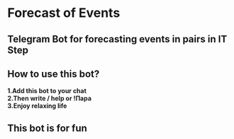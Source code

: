 # Forecast of Events #
## Telegram Bot for forecasting events in pairs in IT Step ##

## How to use this bot? ##

**1.Add this bot to your chat** <br>
**2.Then write / help or !Пара** <br>
**3.Enjoy relaxing life** <br>

## This bot is for fun ##
